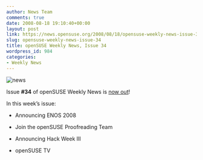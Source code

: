 ```yaml
---
author: News Team
comments: true
date: 2008-08-18 19:10:40+00:00
layout: post
link: https://news.opensuse.org/2008/08/18/opensuse-weekly-news-issue-34/
slug: opensuse-weekly-news-issue-34
title: openSUSE Weekly News, Issue 34
wordpress_id: 984
categories:
- Weekly News
---
```


![news](//news.opensuse.org/wp-content/uploads/2007/11/knewsticker.png)

Issue **#34** of openSUSE Weekly News is [now out](//en.opensuse.org/OpenSUSE_Weekly_News/34)!

In this week’s issue:



   
  * Announcing ENOS 2008

   
  * Join the openSUSE Proofreading Team

   
  * Announcing Hack Week III

   
  * openSUSE TV

